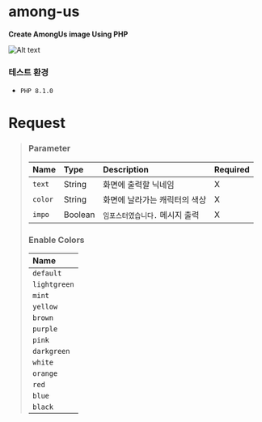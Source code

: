 # among-us
**Create AmongUs image Using PHP**

![Alt text](https://i.ibb.co/dffbRBx/2022-01-14-00-38-41.png)

### 테스트 환경
- `PHP 8.1.0`

# Request
> ### Parameter
> | Name     | Type    | Description                     | Required  |
> |:---------|:--------|:--------------------------------|:----------|
> | `text`   | String  | 화면에 출력할 닉네임            | X         |
> | `color`  | String  | 화면에 날라가는 캐릭터의 색상   | X         |
> | `impo`   | Boolean | `임포스터였습니다.` 메시지 출력 | X         |
>
> ### Enable Colors
> | Name         | 
> |:-------------|
> | `default`    |
> | `lightgreen` |
> | `mint`       |
> | `yellow`     |
> | `brown`      |
> | `purple`     |
> | `pink`       |
> | `darkgreen`  |
> | `white`      |
> | `orange`     |
> | `red`        |
> | `blue`       |
> | `black`      |